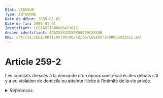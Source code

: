 ```yaml
---
État: VIGUEUR
Type: AUTONOME
Date de début: 2005-01-01
Date de fin: 2999-01-01
Identifiant: LEGIARTI000006423611
Ancien identifiant: ACAXXXXXXXX5X00259CAXXAB
URL: article/LEGI/ARTI/00/00/06/42/36/LEGIARTI000006423611.xml
---
```


<h1>Article 259-2</h1>

Les constats dressés à la demande d'un époux sont écartés des débats s'il y a eu
violation de domicile ou atteinte illicite à l'intimité de la vie privée.


<details>
  <summary><em>Références</em></summary>

  <h2>Articles faisant référence à l'article</h2>
  
  <ul>
    <li>
      <a href="https://legal.tricoteuses.fr//redirection/LEGIARTI000006284803?vers=git&vers=legifrance">LOI n° 2004-439 du 26 mai 2004 relative au divorce - article 10 ENTIEREMENT_MODIF</a> MODIFICATION cible
    </li>
    <li>
      <a href="https://legal.tricoteuses.fr//redirection/LEGIARTI000006284807?vers=git&vers=legifrance">LOI n° 2004-439 du 26 mai 2004 relative au divorce - article 14 ENTIEREMENT_MODIF</a> MODIFICATION cible
    </li>
  </ul>
  
  <h2>Textes faisant référence à l'article</h2>
  
  <ul>
    <li>
      <a href="https://legal.tricoteuses.fr//redirection/JORFTEXT000000439268?vers=git&vers=legifrance">LOI n° 2004-439 du 26 mai 2004 relative au divorce</a> SPEC_APPLI cible
    </li>
  </ul>
  
  <h2>Références faites par l'article</h2>
  
  <ul>
    <li>
      CODIFICATION source Loi 1803-03-14
    </li>
    <li>
      2004-05-26 SPEC_APPLI source <a href="https://legal.tricoteuses.fr//redirection/JORFTEXT000000439268?vers=git&vers=legifrance">LOI n° 2004-439 du 26 mai 2004 relative au divorce</a>
    </li>
    <li>
      2004-05-26 MODIFICATION source <a href="https://legal.tricoteuses.fr//redirection/LEGIARTI000006284803?vers=git&vers=legifrance">LOI n° 2004-439 du 26 mai 2004 relative au divorce - article 10 ENTIEREMENT_MODIF</a>
    </li>
    <li>
      2004-05-26 MODIFICATION source <a href="https://legal.tricoteuses.fr//redirection/LEGIARTI000006284807?vers=git&vers=legifrance">LOI n° 2004-439 du 26 mai 2004 relative au divorce - article 14 ENTIEREMENT_MODIF</a>
    </li>
  </ul>
</details>
